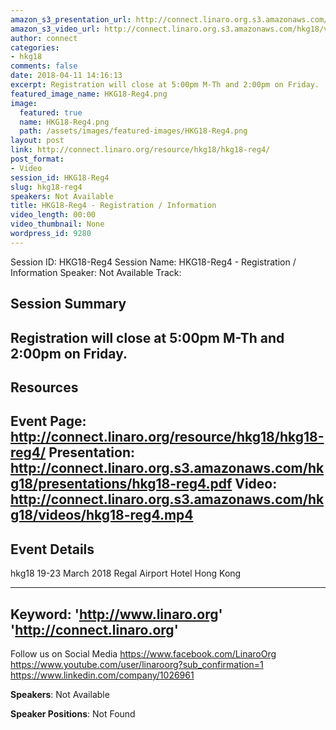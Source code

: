 ```yaml
---
amazon_s3_presentation_url: http://connect.linaro.org.s3.amazonaws.com/hkg18/presentations/hkg18-reg4.pdf
amazon_s3_video_url: http://connect.linaro.org.s3.amazonaws.com/hkg18/videos/hkg18-reg4.mp4
author: connect
categories:
- hkg18
comments: false
date: 2018-04-11 14:16:13
excerpt: Registration will close at 5:00pm M-Th and 2:00pm on Friday.
featured_image_name: HKG18-Reg4.png
image:
  featured: true
  name: HKG18-Reg4.png
  path: /assets/images/featured-images/HKG18-Reg4.png
layout: post
link: http://connect.linaro.org/resource/hkg18/hkg18-reg4/
post_format:
- Video
session_id: HKG18-Reg4
slug: hkg18-reg4
speakers: Not Available
title: HKG18-Reg4 - Registration / Information
video_length: 00:00
video_thumbnail: None
wordpress_id: 9280
---
```


Session ID: HKG18-Reg4
Session Name: HKG18-Reg4 - Registration / Information
Speaker: Not Available
Track: 


## Session Summary
Registration will close at 5:00pm M-Th and 2:00pm on Friday.
---------------------------------------------------
## Resources
Event Page: http://connect.linaro.org/resource/hkg18/hkg18-reg4/
Presentation: http://connect.linaro.org.s3.amazonaws.com/hkg18/presentations/hkg18-reg4.pdf
Video: http://connect.linaro.org.s3.amazonaws.com/hkg18/videos/hkg18-reg4.mp4
 ---------------------------------------------------
## Event Details
hkg18
19-23 March 2018 
Regal Airport Hotel Hong Kong

---------------------------------------------------
Keyword: 
'http://www.linaro.org'
'http://connect.linaro.org'
---------------------------------------------------
Follow us on Social Media
https://www.facebook.com/LinaroOrg
https://www.youtube.com/user/linaroorg?sub_confirmation=1
https://www.linkedin.com/company/1026961

**Speakers**: Not Available

**Speaker Positions**: Not Found